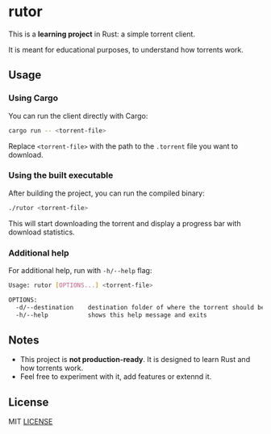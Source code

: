 # rutor

This is a **learning project** in Rust: a simple torrent client.

It is meant for educational purposes, to understand how torrents work.

## Usage

### Using Cargo

You can run the client directly with Cargo:

```bash
cargo run -- <torrent-file>
```

Replace `<torrent-file>` with the path to the `.torrent` file you want to download.

### Using the built executable

After building the project, you can run the compiled binary:

```bash
./rutor <torrent-file>
```

This will start downloading the torrent and display a progress bar with download statistics.

### Additional help

For additional help, run with `-h/--help` flag:

```bash
Usage: rutor [OPTIONS...] <torrent-file>

OPTIONS:
  -d/--destination    destination folder of where the torrent should be downloaded to
  -h/--help           shows this help message and exits
```

## Notes

- This project is **not production-ready**. It is designed to learn Rust and how torrents work.
- Feel free to experiment with it, add features or extennd it.

## License

MIT [LICENSE](./LICENSE)
